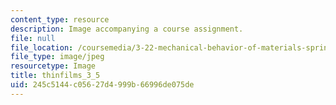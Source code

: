 ```yaml
---
content_type: resource
description: Image accompanying a course assignment.
file: null
file_location: /coursemedia/3-22-mechanical-behavior-of-materials-spring-2008/245c5144c05627d4999b66996de075de_thinfilms_3_5.jpg
file_type: image/jpeg
resourcetype: Image
title: thinfilms_3_5
uid: 245c5144-c056-27d4-999b-66996de075de
---
```

